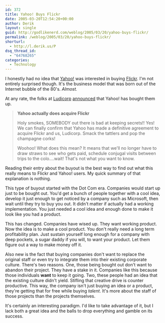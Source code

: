 ```yaml
---
id: 372
title: Yahoo! Buys Flickr
date: 2005-03-20T12:54:20+00:00
author: Derik
layout: single
guid: http://godlikenerd.com/weblog/2005/03/20/yahoo-buys-flickr/
permalink: /weblog/2005/03/20/yahoo-buys-flickr/
shorturl:
  - http://l.derik.us/P
dsq_thread_id:
  - "64768265"
categories:
  - Technology
---
```

I honestly had no idea that [Yahoo!](http://www.yahoo.com) was interested in buying [Flickr](http://flickr.com). I'm not entirely surprised though. It's the business model that was born out of the Internet bubble of the 80's. _Almost._

At any rate, the folks at [Ludicorp](http://www.ludicorp.com) [announced](http://blog.flickr.com/flickrblog/2005/03/yahoo_actually_.html) that Yahoo! has bought them up.

> **Yahoo actually does acquire Flickr**
> 
> Holy smokes, SOMEBODY out there is bad at keeping secrets!! Yes! We can finally confirm that Yahoo has made a definitive agreement to acquire Flickr and us, Ludicorp. Smack the tattlers and pop the champagne corks!
> 
> Woohoo! What does this mean? It means that we'll no longer have to draw straws to see who gets paid, schedule conjugal visits between trips to the colo&#8230;.wait! That's not what you want to know.

Reading their entry about the buyout is the best way to find out what this really means to Flickr and Yahoo! users. My quick summary of that explanation is nothing.

This type of buyout started with the Dot Com era. Companies would start up just to be bought out. You'd get a bunch of people together with a cool idea, develop it just enough to get noticed by a company such as Microsoft, then wait until they try to buy you out. It didn't matter if actually had a working implementation. You just needed a cool idea and enough done to make it look like you had a product.

This has changed. Companies have wised up. They want working product. Now the idea is to make a cool product. You don't really need a long term profitability plan. Just sustain yourself long enough for a company with deep pockets, a sugar daddy if you will, to want your product. Let them figure out a way to make money off it.

Also new is the fact that buying companies don't want to replace the original staff or even try to integrate them into their existing corporate culture. There's two reasons. One, those being bought out don't want to abandon their project. They have a stake in it. Companies like this because those individuals **want** to keep it going. Two, these people had an idea that the existing culture didn't yield. Stifling that creative drive is counter productive. This way, the company isn't just buying an idea or a product, they're getting that for free while buying _talent_. It's more about the staff of those projects than the projects themselves.

It's certainly an interesting paradigm. I'd like to take advantage of it, but I lack both a great idea and the balls to drop everything and gamble on its success.
